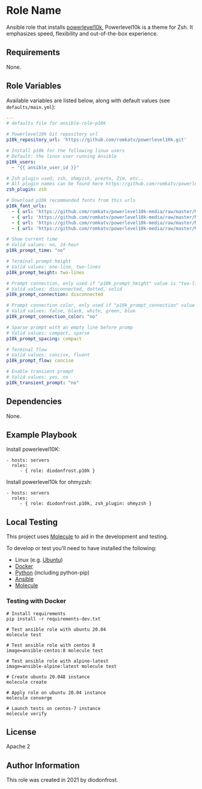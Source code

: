 Role Name
=========

Ansible role that installs [powerlevel10k](https://github.com/romkatv/powerlevel10k), Powerlevel10k is a theme for Zsh. It emphasizes speed, flexibility and out-of-the-box experience.

Requirements
------------

None.

Role Variables
--------------

Available variables are listed below, along with default values (see `defaults/main.yml`):

```yaml
---
# defaults file for ansible-role-p10k

# Powerlevel10k Git repository url
p10k_repository_url: 'https://github.com/romkatv/powerlevel10k.git'

# Install p10k for the following linux users
# Default: the linux user running Ansible
p10k_users:
  - "{{ ansible_user_id }}"

# Zsh plugin used, zsh, ohmyzsh, prezto, Zim, etc..
# All plugin names can be found here https://github.com/romkatv/powerlevel10k#installation
zsh_plugin: zsh

# Download p10k recommanded fonts from this urls
p10k_font_urls:
  - { url: 'https://github.com/romkatv/powerlevel10k-media/raw/master/MesloLGS%20NF%20Regular.ttf', name: 'Hack-Italic.ttf' }
  - { url: 'https://github.com/romkatv/powerlevel10k-media/raw/master/MesloLGS%20NF%20Bold.ttf', name: 'Hack-Bold.ttf' }
  - { url: 'https://github.com/romkatv/powerlevel10k-media/raw/master/MesloLGS%20NF%20Italic.ttf', name: 'Hack-BoldItalic.ttf' }
  - { url: 'https://github.com/romkatv/powerlevel10k-media/raw/master/MesloLGS%20NF%20Bold%20Italic.ttf', name: 'Hack-Regular.ttf' }

# Show current time
# Valid values: no, 24-hour
p10k_prompt_time: "no"

# Terminal prompt height
# Valid values: one-line, two-lines
p10k_prompt_height: two-lines

# Prompt connection, only used if "p10k_prompt_height" value is "two-lines"
# Valid values: disconnected, dotted, solid
p10k_prompt_connection: disconnected

# Prompt connection color, only used if "p10k_prompt_connection" value is "dotted" or "solid"
# Valid values: false, black, white, green, blue
p10k_prompt_connection_color: "no"

# Sparse prompt with an empty line before promp
# Valid values: compact, sparse
p10k_prompt_spacing: compact

# Terminal flow
# Valid values: concise, fluent
p10k_prompt_flow: concise

# Enable transient prompt
# Valid values: yes, no
p10k_transient_prompt: "no"
```

Dependencies
------------

None.

Example Playbook
----------------

Install powerlevel10K:

    - hosts: servers
      roles:
         - { role: diodonfrost.p10k }

Install powerlevel10k for ohmyzsh:

    - hosts: servers
      roles:
         - { role: diodonfrost.p10k, zsh_plugin: ohmyzsh }

Local Testing
-------------

This project uses [Molecule](http://molecule.readthedocs.io/) to aid in the
development and testing.

To develop or test you'll need to have installed the following:

* Linux (e.g. [Ubuntu](http://www.ubuntu.com/))
* [Docker](https://www.docker.com/)
* [Python](https://www.python.org/) (including python-pip)
* [Ansible](https://www.ansible.com/)
* [Molecule](http://molecule.readthedocs.io/)

### Testing with Docker ###

```shell
# Install requirements
pip install -r requirements-dev.txt

# Test ansible role with ubuntu 20.04
molecule test

# Test ansible role with centos 8
image=ansible-centos:8 molecule test

# Test ansible role with alpine-latest
image=ansible-alpine:latest molecule test

# Create ubuntu 20.048 instance
molecule create

# Apply role on ubuntu 20.04 instance
molecule converge

# Launch tests on centos-7 instance
molecule verify
```

License
-------

Apache 2

Author Information
------------------

This role was created in 2021 by diodonfrost.
